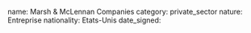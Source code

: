 name: Marsh & McLennan Companies 
category: private_sector
nature:  Entreprise
nationality: Etats-Unis
date_signed:
    